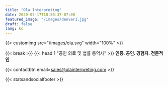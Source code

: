 ```yaml
---
title: "Ola Interpreting"
date: 2020-05-17T18:50:37-07:00
featured_image: "/images/denver1.jpg"
draft: false
lang: ko
---
```


{{< customimg src="/images/ola.svg" width="100%" >}}

{{< break >}}
{{< head 1 "공인 의료 및 법률 통역사" >}}
**인증. 공인. 경험자. 전문적인**

{{< contactbtn email=sales@olainterpreting.com >}}

{{< statsandsocialfooter >}}

